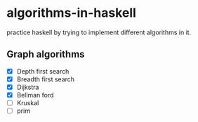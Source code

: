 # algorithms-in-haskell
practice haskell by trying to implement different algorithms in it.

## Graph algorithms
- [x] Depth first search
- [x] Breadth first search
- [x] Dijkstra
- [x] Bellman ford
- [ ] Kruskal
- [ ] prim
